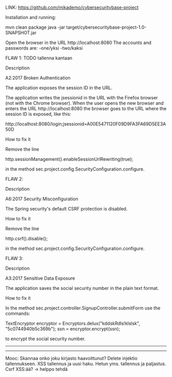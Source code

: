 LINK: https://github.com/mikademo/cybersecuritybase-project

Installation and running:

mvn clean package
java -jar target/cybersecuritybase-project-1.0-SNAPSHOT.jar

Open the browser in the URL http://localhost:8080
The accounts and passwords are:
-one/yksi
-two/kaksi


FLAW 1: TODO tallenna kantaan

Description

A2:2017 Broken Authentication

The application exposes the session ID in the URL.

The application writes the jsessionid in the URL with the Firefox browser (not with the Chrome browser).
When the user opens the new browser and enters the URL http://localhost:8080 the browser
goes to the URL where the session ID is exposed, like this:

http://localhost:8080/login;jsessionid=A00E5471120F09D9FA3FA69D5EE3A50D

How to fix it

Remove the line 

http.sessionManagement().enableSessionUrlRewriting(true);

in the method sec.project.config.SecurityConfiguration.configure.


FLAW 2:

Description

A6:2017 Security Misconfiguration

The Spring security's default CSRF protection is disabled.

How to fix it

Remove the line 

http.csrf().disable();

in the method sec.project.config.SecurityConfiguration.configure.


FLAW 3:

Description

A3:2017 Sensitive Data Exposure

The application saves the social security number in the plain text format.

How to fix it

In the method sec.project.controller.SignupController.submitForm use the commands:

TextEncryptor encryptor = Encryptors.delux("kddskRdls!klslsk", "5c0744940b5c369b");
ssn = encryptor.encrypt(ssn);

to encrypt the social security number.






-------------------



--------

Mooc: Skannaa onko joku kirjasto haavoittunut? Delete injektio tallennukseen. XSS tallennus ja uusi haku. Hetun yms. tallennus ja paljastus. Csrf XSS:ää? -> helppo tehdä

